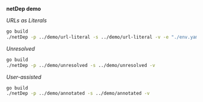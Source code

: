 **netDep demo**

*URLs as Literals*
```sh
go build
./netDep -p ../demo/url-literal -s ../demo/url-literal -v -e "./env.yaml"
```

*Unresolved*
```sh
go build
./netDep -p ../demo/unresolved -s ../demo/unresolved -v 
```

*User-assisted*
```sh
go build
./netDep -p ../demo/annotated -s ../demo/annotated -v 
```
